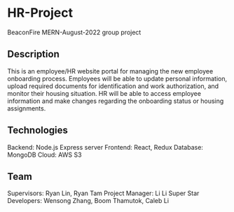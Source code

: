 # HR-Project
BeaconFire MERN-August-2022 group project

## Description
This is an employee/HR website portal for managing the new employee onboarding process. Employees will be able to update personal information, upload required documents for identification and work authorization, and monitor their housing situation. HR will be able to access employee information and make changes regarding the onboarding status or housing assignments.

## Technologies
Backend: Node.js Express server
Frontend: React, Redux
Database: MongoDB
Cloud: AWS S3

## Team
Supervisors: Ryan Lin, Ryan Tam
Project Manager: Li Li
Super Star Developers: Wensong Zhang, Boom Thamutok, Caleb Li
